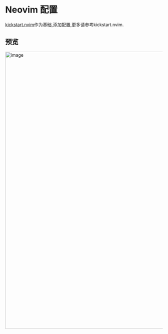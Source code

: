 # Neovim 配置

[kickstart.nvim](https://github.com/nvim-lua/kickstart.nvim)作为基础,添加配置,更多请参考kickstart.nvim.

## 预览

<img width="884" alt="image" src="https://github.com/luobingme/.nvim/assets/62934849/e25c552b-fafc-423b-a384-72d2ff1c53dd">
